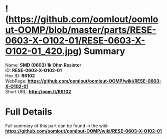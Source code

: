 
!(https://github.com/oomlout/oomlout-OOMP/blob/master/parts/RESE-0603-X-O102-01/RESE-0603-X-O102-01_420.jpg)
Summary
=================
  
Name: __SMD (0603) 1k Ohm Resistor__    
ID: __RESE-0603-X-O102-01__   
Hex ID: __R6102__   
WebPage: __https://github.com/oomlout/oomlout-OOMP/wiki/RESE-0603-X-O102-01__   
Short URL: __http://oom.lt/R6102__   

Full Details
==========================
Full summary of this part can be found in the wiki:   
__https://github.com/oomlout/oomlout-OOMP/wiki/RESE-0603-X-O102-01__    

